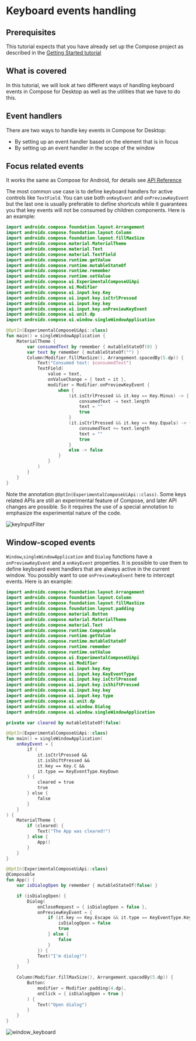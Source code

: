 # Keyboard events handling

## Prerequisites

This tutorial expects that you have already set up the Compose project as described in the [Getting Started tutorial](../Getting_Started)

## What is covered

In this tutorial, we will look at two different ways of handling keyboard events in Compose for Desktop as well as the utilities that we have to do this.

## Event handlers

There are two ways to handle key events in Compose for Desktop:

- By setting up an event handler based on the element that is in focus
- By setting up an event handler in the scope of the window

## Focus related events

It works the same as Compose for Android, for details see [API Reference](https://developer.android.com/reference/kotlin/androidx/compose/ui/input/key/package-summary#keyinputfilter)

The most common use case is to define keyboard handlers for active controls like `TextField`. You can use both `onKeyEvent` and `onPreviewKeyEvent` but the last one is usually preferable to define shortcuts while it guarantees you that key events will not be consumed by children components. Here is an example:

```kotlin
import androidx.compose.foundation.layout.Arrangement
import androidx.compose.foundation.layout.Column
import androidx.compose.foundation.layout.fillMaxSize
import androidx.compose.material.MaterialTheme
import androidx.compose.material.Text
import androidx.compose.material.TextField
import androidx.compose.runtime.getValue
import androidx.compose.runtime.mutableStateOf
import androidx.compose.runtime.remember
import androidx.compose.runtime.setValue
import androidx.compose.ui.ExperimentalComposeUiApi
import androidx.compose.ui.Modifier
import androidx.compose.ui.input.key.Key
import androidx.compose.ui.input.key.isCtrlPressed
import androidx.compose.ui.input.key.key
import androidx.compose.ui.input.key.onPreviewKeyEvent
import androidx.compose.ui.unit.dp
import androidx.compose.ui.window.singleWindowApplication

@OptIn(ExperimentalComposeUiApi::class)
fun main() = singleWindowApplication {
    MaterialTheme {
        var consumedText by remember { mutableStateOf(0) }
        var text by remember { mutableStateOf("") }
        Column(Modifier.fillMaxSize(), Arrangement.spacedBy(5.dp)) {
            Text("Consumed text: $consumedText")
            TextField(
                value = text,
                onValueChange = { text = it },
                modifier = Modifier.onPreviewKeyEvent {
                    when {
                        (it.isCtrlPressed && it.key == Key.Minus) -> {
                            consumedText -= text.length
                            text = ""
                            true
                        }
                        (it.isCtrlPressed && it.key == Key.Equals) -> {
                            consumedText += text.length
                            text = ""
                            true
                        }
                        else -> false
                    }
                }
            )
        }
    }
}
```

Note the annotation `@OptIn(ExperimentalComposeUiApi::class)`. Some keys related APIs are still an experimental feature of Compose, and later API changes are possible. So it requires the use of a special annotation to emphasize the experimental nature of the code.

![keyInputFilter](keyInputFilter.gif)

## Window-scoped events

`Window`,`singleWindowApplication` and `Dialog` functions have a `onPreviewKeyEvent` and a `onKeyEvent` properties. It is possible to use them to define keyboard event handlers that are always active in the current window. You possibly want to use `onPreviewKeyEvent` here to intercept events. Here is an example:

``` kotlin
import androidx.compose.foundation.layout.Arrangement
import androidx.compose.foundation.layout.Column
import androidx.compose.foundation.layout.fillMaxSize
import androidx.compose.foundation.layout.padding
import androidx.compose.material.Button
import androidx.compose.material.MaterialTheme
import androidx.compose.material.Text
import androidx.compose.runtime.Composable
import androidx.compose.runtime.getValue
import androidx.compose.runtime.mutableStateOf
import androidx.compose.runtime.remember
import androidx.compose.runtime.setValue
import androidx.compose.ui.ExperimentalComposeUiApi
import androidx.compose.ui.Modifier
import androidx.compose.ui.input.key.Key
import androidx.compose.ui.input.key.KeyEventType
import androidx.compose.ui.input.key.isCtrlPressed
import androidx.compose.ui.input.key.isShiftPressed
import androidx.compose.ui.input.key.key
import androidx.compose.ui.input.key.type
import androidx.compose.ui.unit.dp
import androidx.compose.ui.window.Dialog
import androidx.compose.ui.window.singleWindowApplication

private var cleared by mutableStateOf(false)

@OptIn(ExperimentalComposeUiApi::class)
fun main() = singleWindowApplication(
    onKeyEvent = {
        if (
            it.isCtrlPressed &&
            it.isShiftPressed &&
            it.key == Key.C &&
            it.type == KeyEventType.KeyDown
        ) {
            cleared = true
            true
        } else {
            false
        }
    }
) {
    MaterialTheme {
        if (cleared) {
            Text("The App was cleared!")
        } else {
            App()
        }
    }
}

@OptIn(ExperimentalComposeUiApi::class)
@Composable
fun App() {
    var isDialogOpen by remember { mutableStateOf(false) }

    if (isDialogOpen) {
        Dialog(
            onCloseRequest = { isDialogOpen = false },
            onPreviewKeyEvent = {
                if (it.key == Key.Escape && it.type == KeyEventType.KeyDown) {
                    isDialogOpen = false
                    true
                } else {
                    false
                }
            }) {
            Text("I'm dialog!")
        }
    }

    Column(Modifier.fillMaxSize(), Arrangement.spacedBy(5.dp)) {
        Button(
            modifier = Modifier.padding(4.dp),
            onClick = { isDialogOpen = true }
        ) {
            Text("Open dialog")
        }
    }
}
```

![window_keyboard](window_keyboard.gif)
